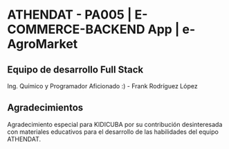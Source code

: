 # ATHENDAT - PA005 | E-COMMERCE-BACKEND App | e-AgroMarket

## Equipo de desarrollo Full Stack

Ing. Químico y Programador Aficionado :) - Frank Rodríguez López

## Agradecimientos

Agradecimiento especial para KIDICUBA por su contribución desinteresada con materiales 
educativos para el desarrollo de las habilidades del equipo ATHENDAT.
